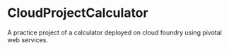 # CloudProjectCalculator
A practice project of a calculator deployed on cloud foundry using pivotal web services.
